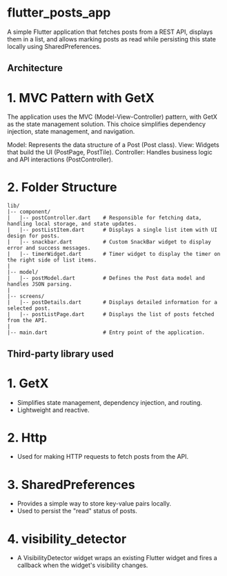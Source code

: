 # flutter_posts_app

A simple Flutter application that fetches posts from a REST API, displays them in a list, and allows marking posts as read while persisting this state locally using SharedPreferences.

## Architecture

# 1. MVC Pattern with GetX

The application uses the MVC (Model-View-Controller) pattern, with GetX as the state management solution. This choice simplifies dependency injection, state management, and navigation.

Model: Represents the data structure of a Post (Post class).
View: Widgets that build the UI (PostPage, PostTile).
Controller: Handles business logic and API interactions (PostController).

# 2. Folder Structure
```
lib/
|-- component/ 
|   |-- postController.dart    # Responsible for fetching data, handling local storage, and state updates.
|   |-- postListItem.dart      # Displays a single list item with UI design for posts.
|   |-- snackbar.dart          # Custom SnackBar widget to display error and success messages.
|   |-- timerWidget.dart       # Timer widget to display the timer on the right side of list items.
|
|-- model/
|   |-- postModel.dart         # Defines the Post data model and handles JSON parsing.
|
|-- screens/
|   |-- postDetails.dart       # Displays detailed information for a selected post.
|   |-- postListPage.dart      # Displays the list of posts fetched from the API.
|
|-- main.dart                  # Entry point of the application.

```


## Third-party library used

# 1. GetX
- Simplifies state management, dependency injection, and routing.
- Lightweight and reactive.

# 2. Http
- Used for making HTTP requests to fetch posts from the API.

# 3. SharedPreferences
- Provides a simple way to store key-value pairs locally.
- Used to persist the "read" status of posts.

# 4. visibility_detector
- A VisibilityDetector widget wraps an existing Flutter widget and fires a callback when the     widget's visibility changes. 


